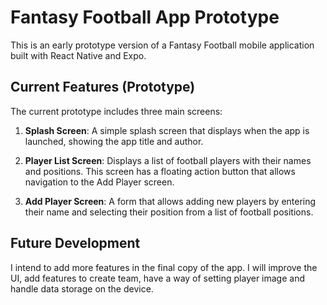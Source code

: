 # Fantasy Football App Prototype

This is an early prototype version of a Fantasy Football mobile application built with React Native and Expo.

## Current Features (Prototype)

The current prototype includes three main screens:

1. **Splash Screen**: A simple splash screen that displays when the app is launched, showing the app title and author.

2. **Player List Screen**: Displays a list of football players with their names and positions. This screen has a floating action button that allows navigation to the Add Player screen.

3. **Add Player Screen**: A form that allows adding new players by entering their name and selecting their position from a list of football positions.

## Future Development
I intend to add more features in the final copy of the app. 
I will improve the UI, add features to create team, have a way of setting player image
and handle data storage on the device. 